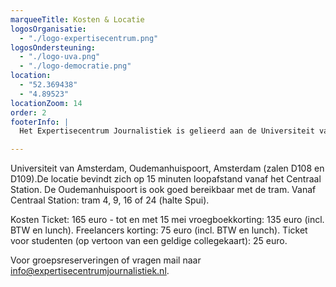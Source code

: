 ```yaml
---
marqueeTitle: Kosten & Locatie
logosOrganisatie:
  - "./logo-expertisecentrum.png"
logosOndersteuning:
  - "./logo-uva.png"
  - "./logo-democratie.png"
location:
  - "52.369438"
  - "4.89523"
locationZoom: 14
order: 2
footerInfo: |
  Het Expertisecentrum Journalistiek is gelieerd aan de Universiteit van Amsterdam en heeft als missie kennis- en expertisevergroting in de journalistiek. Het organiseert journalistieke expert-symposia en is een makelaar van in-company cursussen voor redacties. Het ECJ verbindt de wetenschap met de journalistieke praktijk van alle dag.

---
```

Universiteit van Amsterdam, Oudemanhuispoort, Amsterdam (zalen D108 en D109).De locatie bevindt zich op 15 minuten loopafstand vanaf het Centraal Station. De Oudemanhuispoort is ook goed bereikbaar met de tram. Vanaf Centraal Station: tram 4, 9, 16 of 24 (halte Spui).

Kosten 
Ticket: 165 euro - tot en met 15 mei vroegboekkorting: 135 euro (incl. BTW en lunch).
Freelancers korting: 75 euro (incl. BTW en lunch).
Ticket voor studenten (op vertoon van een geldige collegekaart): 25 euro.

Voor groepsreserveringen of vragen mail naar info@expertisecentrumjournalistiek.nl.
